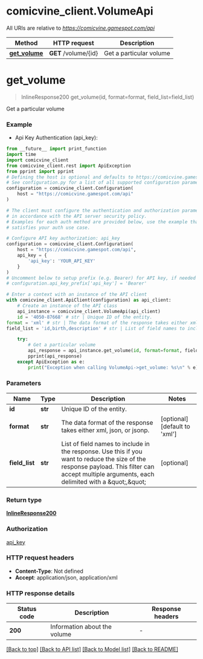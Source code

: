 # comicvine_client.VolumeApi

All URIs are relative to *https://comicvine.gamespot.com/api*

Method | HTTP request | Description
------------- | ------------- | -------------
[**get_volume**](VolumeApi.md#get_volume) | **GET** /volume/{id} | Get a particular volume


# **get_volume**
> InlineResponse200 get_volume(id, format=format, field_list=field_list)

Get a particular volume

### Example

* Api Key Authentication (api_key):
```python
from __future__ import print_function
import time
import comicvine_client
from comicvine_client.rest import ApiException
from pprint import pprint
# Defining the host is optional and defaults to https://comicvine.gamespot.com/api
# See configuration.py for a list of all supported configuration parameters.
configuration = comicvine_client.Configuration(
    host = "https://comicvine.gamespot.com/api"
)

# The client must configure the authentication and authorization parameters
# in accordance with the API server security policy.
# Examples for each auth method are provided below, use the example that
# satisfies your auth use case.

# Configure API key authorization: api_key
configuration = comicvine_client.Configuration(
    host = "https://comicvine.gamespot.com/api",
    api_key = {
        'api_key': 'YOUR_API_KEY'
    }
)
# Uncomment below to setup prefix (e.g. Bearer) for API key, if needed
# configuration.api_key_prefix['api_key'] = 'Bearer'

# Enter a context with an instance of the API client
with comicvine_client.ApiClient(configuration) as api_client:
    # Create an instance of the API class
    api_instance = comicvine_client.VolumeApi(api_client)
    id = '4050-87668' # str | Unique ID of the entity.
format = 'xml' # str | The data format of the response takes either xml, json, or jsonp. (optional) (default to 'xml')
field_list = 'id,birth,description' # str | List of field names to include in the response. Use this if you want to reduce the size of the response payload. This filter can accept multiple arguments, each delimited with a \",\" (optional)

    try:
        # Get a particular volume
        api_response = api_instance.get_volume(id, format=format, field_list=field_list)
        pprint(api_response)
    except ApiException as e:
        print("Exception when calling VolumeApi->get_volume: %s\n" % e)
```

### Parameters

Name | Type | Description  | Notes
------------- | ------------- | ------------- | -------------
 **id** | **str**| Unique ID of the entity. | 
 **format** | **str**| The data format of the response takes either xml, json, or jsonp. | [optional] [default to &#39;xml&#39;]
 **field_list** | **str**| List of field names to include in the response. Use this if you want to reduce the size of the response payload. This filter can accept multiple arguments, each delimited with a \&quot;,\&quot; | [optional] 

### Return type

[**InlineResponse200**](InlineResponse200.md)

### Authorization

[api_key](../README.md#api_key)

### HTTP request headers

 - **Content-Type**: Not defined
 - **Accept**: application/json, application/xml

### HTTP response details
| Status code | Description | Response headers |
|-------------|-------------|------------------|
**200** | Information about the volume |  -  |

[[Back to top]](#) [[Back to API list]](../README.md#documentation-for-api-endpoints) [[Back to Model list]](../README.md#documentation-for-models) [[Back to README]](../README.md)

